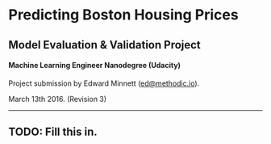# Predicting Boston Housing Prices
## Model Evaluation & Validation Project
#### Machine Learning Engineer Nanodegree (Udacity)
Project submission by Edward Minnett (ed@methodic.io).

March 13th 2016. (Revision 3)

----------

## TODO: Fill this in.